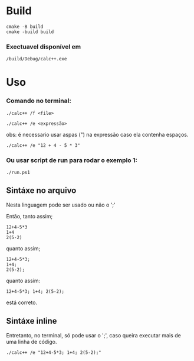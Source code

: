# Build

    cmake -B build
    cmake -build build

### Exectuavel disponível em
    
    /build/Debug/calc++.exe

# Uso

### Comando no terminal:
    ./calc++ /f <file> 

    ./calc++ /e <expressão>

obs: é necessario usar aspas (") na expressão caso ela contenha espaços.

    ./calc++ /e "12 + 4 - 5 * 3"

### Ou usar script de run para rodar o exemplo 1:

    ./run.ps1

## Sintáxe no arquivo

Nesta linguagem pode ser usado ou não o ';'

Então, tanto assim;

    12+4-5*3
    1+4
    2(5-2)

quanto assim;

    12+4-5*3;
    1+4;
    2(5-2);

quanto assim:

    12+4-5*3; 1+4; 2(5-2);

está correto. 

## Sintáxe inline

Entretanto, no terminal, só pode usar o ';', caso queira executar mais de uma linha de código.

    ./calc++ /e "12+4-5*3; 1+4; 2(5-2);"
